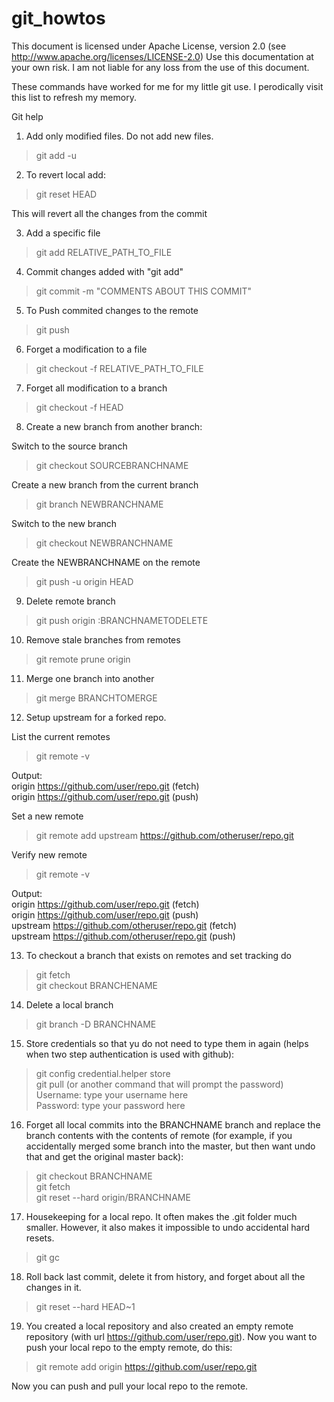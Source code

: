 git_howtos
==========

This document is licensed under Apache License, version 2.0 (see http://www.apache.org/licenses/LICENSE-2.0)
Use this documentation at your own risk. I am not liable for any loss from the use of this document.

These commands have worked for me for my little git use. I perodically visit this list to refresh my memory.

Git help


1) Add only modified files. Do not add new files.
>git add -u

2) To revert local add:
>git reset HEAD

This will revert all the changes from the commit


3) Add a specific file
>git add RELATIVE_PATH_TO_FILE


4) Commit changes added with "git add"
>git commit -m "COMMENTS ABOUT THIS COMMIT"<br>


5) To Push commited changes to the remote
>git push


6) Forget a modification to a file
>git checkout -f RELATIVE_PATH_TO_FILE


7) Forget all modification to a branch
>git checkout -f HEAD


8) Create a new branch from another branch:

Switch to the source branch
>git checkout SOURCEBRANCHNAME

Create a new branch from the current branch
>git branch NEWBRANCHNAME

Switch to the new branch
>git checkout NEWBRANCHNAME

Create the NEWBRANCHNAME on the remote
>git push -u origin HEAD


9) Delete remote branch
>git push origin :BRANCHNAMETODELETE


10) Remove stale branches from remotes
>git remote prune origin


11) Merge one branch into another
>git merge BRANCHTOMERGE


12) Setup upstream for a forked repo.

List the current remotes
>git remote -v

Output:<br>
origin  https://github.com/user/repo.git (fetch)<br>
origin  https://github.com/user/repo.git (push)

Set a new remote
>git remote add upstream https://github.com/otheruser/repo.git

Verify new remote
>git remote -v

Output:<br>
origin    https://github.com/user/repo.git (fetch)<br>
origin    https://github.com/user/repo.git (push)<br>
upstream  https://github.com/otheruser/repo.git (fetch)<br>
upstream  https://github.com/otheruser/repo.git (push)


13) To checkout a branch that exists on remotes and set tracking do
>git fetch<br>
>git checkout BRANCHENAME


14) Delete a local branch
>git branch -D BRANCHNAME

15) Store credentials so that yu do not need to type them in again (helps when two step authentication is used with github):
>git config credential.helper store<br>
>git pull (or another command that will prompt the password)<br>
>Username: type your username here<br>
>Password: type your password here

16) Forget all local commits into the BRANCHNAME branch and replace the branch contents with the contents of remote (for example, if you accidentally merged some branch into the master, but then want undo that and get the original master back): 
>git checkout BRANCHNAME<br>
>git fetch<br>
>git reset --hard origin/BRANCHNAME<br>

17) Housekeeping for a local repo. It often makes the .git folder much smaller. However, it also makes it impossible to undo accidental hard resets.
>git gc

18) Roll back last commit, delete it from history, and forget about all the changes in it.
>git reset --hard HEAD~1

19) You created a local repository and also created an empty remote repository (with url https://github.com/user/repo.git). Now you want to push your local repo to the empty remote, do this:
> git remote add origin https://github.com/user/repo.git

Now you can push and pull your local repo to the remote.
